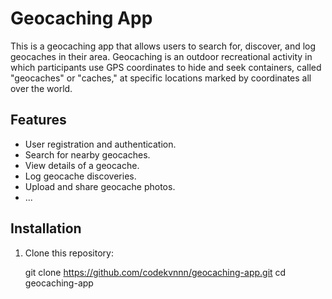 # Geocaching App

This is a geocaching app that allows users to search for, discover, and log geocaches in their area. Geocaching is an outdoor recreational activity in which participants use GPS coordinates to hide and seek containers, called "geocaches" or "caches," at specific locations marked by coordinates all over the world.

## Features

- User registration and authentication.
- Search for nearby geocaches.
- View details of a geocache.
- Log geocache discoveries.
- Upload and share geocache photos.
- ...

## Installation

1. Clone this repository:

   git clone https://github.com/codekvnnn/geocaching-app.git
   cd geocaching-app
